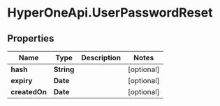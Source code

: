 # HyperOneApi.UserPasswordReset

## Properties

Name | Type | Description | Notes
------------ | ------------- | ------------- | -------------
**hash** | **String** |  | [optional] 
**expiry** | **Date** |  | [optional] 
**createdOn** | **Date** |  | [optional] 


